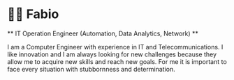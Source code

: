 # 👨‍💻 Fabio

** IT Operation Engineer (Automation, Data Analytics, Network) **

I am a Computer Engineer with experience in IT and Telecommunications. I like innovation and I am always looking for new challenges because they allow me to acquire new skills and reach new goals. For me it is important to face every situation with stubbornness and determination.

<!--
**fabydag19/fabydag19** is a ✨ _special_ ✨ repository because its `README.md` (this file) appears on your GitHub profile.

Here are some ideas to get you started:

- 🔭 I’m currently working on ...
- 🌱 I’m currently learning ...
- 👯 I’m looking to collaborate on ...
- 🤔 I’m looking for help with ...
- 💬 Ask me about ...
- 📫 How to reach me: ...
- 😄 Pronouns: ...
- ⚡ Fun fact: ...
-->
